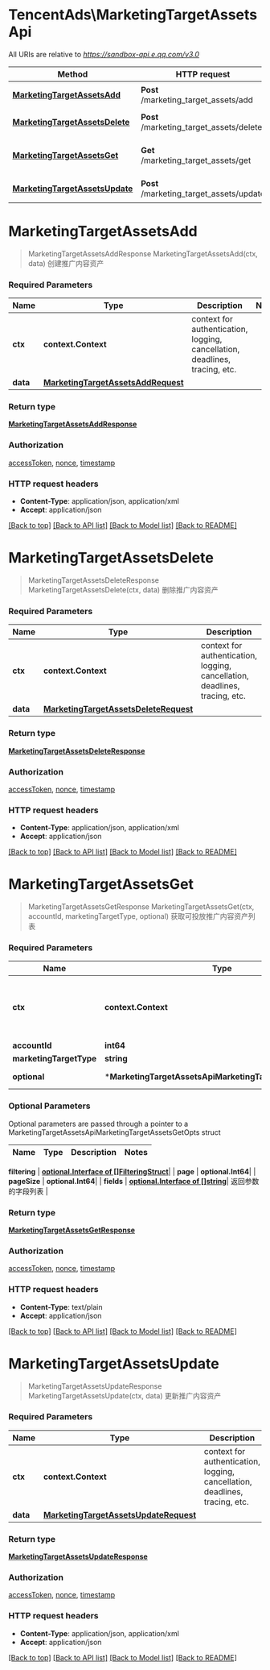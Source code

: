 # TencentAds\MarketingTargetAssetsApi

All URIs are relative to *https://sandbox-api.e.qq.com/v3.0*

Method | HTTP request | Description
------------- | ------------- | -------------
[**MarketingTargetAssetsAdd**](MarketingTargetAssetsApi.md#MarketingTargetAssetsAdd) | **Post** /marketing_target_assets/add | 创建推广内容资产
[**MarketingTargetAssetsDelete**](MarketingTargetAssetsApi.md#MarketingTargetAssetsDelete) | **Post** /marketing_target_assets/delete | 删除推广内容资产
[**MarketingTargetAssetsGet**](MarketingTargetAssetsApi.md#MarketingTargetAssetsGet) | **Get** /marketing_target_assets/get | 获取可投放推广内容资产列表
[**MarketingTargetAssetsUpdate**](MarketingTargetAssetsApi.md#MarketingTargetAssetsUpdate) | **Post** /marketing_target_assets/update | 更新推广内容资产


# **MarketingTargetAssetsAdd**
> MarketingTargetAssetsAddResponse MarketingTargetAssetsAdd(ctx, data)
创建推广内容资产

### Required Parameters

Name | Type | Description  | Notes
------------- | ------------- | ------------- | -------------
 **ctx** | **context.Context** | context for authentication, logging, cancellation, deadlines, tracing, etc.
  **data** | [**MarketingTargetAssetsAddRequest**](MarketingTargetAssetsAddRequest.md)|  | 

### Return type

[**MarketingTargetAssetsAddResponse**](MarketingTargetAssetsAddResponse.md)

### Authorization

[accessToken](../README.md#accessToken), [nonce](../README.md#nonce), [timestamp](../README.md#timestamp)

### HTTP request headers

 - **Content-Type**: application/json, application/xml
 - **Accept**: application/json

[[Back to top]](#) [[Back to API list]](../README.md#documentation-for-api-endpoints) [[Back to Model list]](../README.md#documentation-for-models) [[Back to README]](../README.md)

# **MarketingTargetAssetsDelete**
> MarketingTargetAssetsDeleteResponse MarketingTargetAssetsDelete(ctx, data)
删除推广内容资产

### Required Parameters

Name | Type | Description  | Notes
------------- | ------------- | ------------- | -------------
 **ctx** | **context.Context** | context for authentication, logging, cancellation, deadlines, tracing, etc.
  **data** | [**MarketingTargetAssetsDeleteRequest**](MarketingTargetAssetsDeleteRequest.md)|  | 

### Return type

[**MarketingTargetAssetsDeleteResponse**](MarketingTargetAssetsDeleteResponse.md)

### Authorization

[accessToken](../README.md#accessToken), [nonce](../README.md#nonce), [timestamp](../README.md#timestamp)

### HTTP request headers

 - **Content-Type**: application/json, application/xml
 - **Accept**: application/json

[[Back to top]](#) [[Back to API list]](../README.md#documentation-for-api-endpoints) [[Back to Model list]](../README.md#documentation-for-models) [[Back to README]](../README.md)

# **MarketingTargetAssetsGet**
> MarketingTargetAssetsGetResponse MarketingTargetAssetsGet(ctx, accountId, marketingTargetType, optional)
获取可投放推广内容资产列表

### Required Parameters

Name | Type | Description  | Notes
------------- | ------------- | ------------- | -------------
 **ctx** | **context.Context** | context for authentication, logging, cancellation, deadlines, tracing, etc.
  **accountId** | **int64**|  | 
  **marketingTargetType** | **string**|  | 
 **optional** | ***MarketingTargetAssetsApiMarketingTargetAssetsGetOpts** | optional parameters | nil if no parameters

### Optional Parameters
Optional parameters are passed through a pointer to a MarketingTargetAssetsApiMarketingTargetAssetsGetOpts struct

Name | Type | Description  | Notes
------------- | ------------- | ------------- | -------------


 **filtering** | [**optional.Interface of []FilteringStruct**](FilteringStruct.md)|  | 
 **page** | **optional.Int64**|  | 
 **pageSize** | **optional.Int64**|  | 
 **fields** | [**optional.Interface of []string**](string.md)| 返回参数的字段列表 | 

### Return type

[**MarketingTargetAssetsGetResponse**](MarketingTargetAssetsGetResponse.md)

### Authorization

[accessToken](../README.md#accessToken), [nonce](../README.md#nonce), [timestamp](../README.md#timestamp)

### HTTP request headers

 - **Content-Type**: text/plain
 - **Accept**: application/json

[[Back to top]](#) [[Back to API list]](../README.md#documentation-for-api-endpoints) [[Back to Model list]](../README.md#documentation-for-models) [[Back to README]](../README.md)

# **MarketingTargetAssetsUpdate**
> MarketingTargetAssetsUpdateResponse MarketingTargetAssetsUpdate(ctx, data)
更新推广内容资产

### Required Parameters

Name | Type | Description  | Notes
------------- | ------------- | ------------- | -------------
 **ctx** | **context.Context** | context for authentication, logging, cancellation, deadlines, tracing, etc.
  **data** | [**MarketingTargetAssetsUpdateRequest**](MarketingTargetAssetsUpdateRequest.md)|  | 

### Return type

[**MarketingTargetAssetsUpdateResponse**](MarketingTargetAssetsUpdateResponse.md)

### Authorization

[accessToken](../README.md#accessToken), [nonce](../README.md#nonce), [timestamp](../README.md#timestamp)

### HTTP request headers

 - **Content-Type**: application/json, application/xml
 - **Accept**: application/json

[[Back to top]](#) [[Back to API list]](../README.md#documentation-for-api-endpoints) [[Back to Model list]](../README.md#documentation-for-models) [[Back to README]](../README.md)

